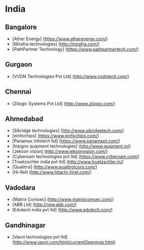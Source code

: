# India
## Bangalore
- [Ather Energy] (https://www.atherenergy.com/)
- [Mirafra technologies] (http://mirafra.com/)
- [PathPartner Technology] (https://www.pathpartnertech.com/)

## Gurgaon
- [VVDN Technologies Pvt Ltd] (http://www.vvdntech.com/)

## Chennai
- [Zilogic Systems Pvt Ltd] (http://www.zilogic.com/)

## Ahmedabad
- [Sibridge technologies] (http://www.sibridgetech.com/)
- [einfochips] (https://www.einfochips.com/)
- [Panamax infotech ltd] (https://www.panamaxil.com/)
- [Insigno quipment technologies] (http://www.quipment.in/)
- [Jekson vision] (http://www.jeksonvision.com/)
- [Cyberoam technologies pvt ltd] (https://www.cyberoam.com/)
- [Truetzschler india pvt ltd] (http://www.truetzschler.in/)
- [Qualitrol] (http://www.qualitrolcorp.com/)
- [Hi-Rel] (http://www.hitachi-hirel.com/)

## Vadodara
- [Matrix Comsec] (http://www.matrixcomsec.com/)
- [ABB Ltd] (http://new.abb.com/)
- [Edutech india pvt ltd] (http://www.edutech.com/)


## Gandhinagar
- [Vavni technologies pvt ltd] (http://www.vavni.com/html/currentOpenings.html)
